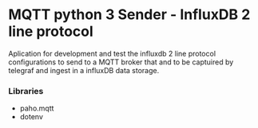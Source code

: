 # MQTT python 3 Sender - InfluxDB 2 line protocol

Aplication for development and test the influxdb 2 line protocol configurations to send
to a MQTT broker that and to be captuired by telegraf and ingest in a influxDB data storage.

### Libraries

- paho.mqtt
- dotenv